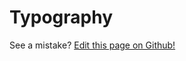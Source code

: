 # Typography

See a mistake? [Edit this page on Github!](https://www.github.com/geotrev/undernet/wiki/typography)
